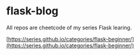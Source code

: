 # flask-blog

All repos are cheetcode of my series Flask learing.

[https://series.github.io/categories/flask-beginner/](https://series.github.io/categories/flask-beginner/)

